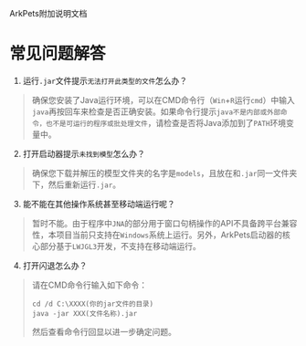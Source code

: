 ArkPets附加说明文档
# 常见问题解答

1. 运行`.jar`文件提示`无法打开此类型的文件`怎么办？
> 确保您安装了Java运行环境，可以在CMD命令行（`Win`+`R`运行`cmd`）中输入`java`再按回车来检查是否正确安装。如果命令行提示`java不是内部或外部命令，也不是可运行的程序或批处理文件`，请检查是否将Java添加到了`PATH`环境变量中。

2. 打开启动器提示`未找到模型`怎么办？
> 确保您下载并解压的模型文件夹的名字是`models`，且放在和`.jar`同一文件夹下，然后重新运行`.jar`。

3. 能不能在其他操作系统甚至移动端运行呢？
> 暂时不能。由于程序中`JNA`的部分用于窗口句柄操作的API不具备跨平台兼容性，本项目当前只支持在`Windows`系统上运行。另外，ArkPets启动器的核心部分基于`LWJGL3`开发，不支持在移动端运行。

4. 打开闪退怎么办？
> 请在CMD命令行输入如下命令：
> ```
> cd /d C:\XXXX(你的jar文件的目录)
> java -jar XXX(文件名称).jar
> ```
> 然后查看命令行回显以进一步确定问题。
